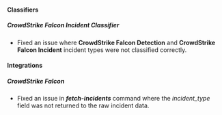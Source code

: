 
#### Classifiers
##### CrowdStrike Falcon Incident Classifier
- Fixed an issue where **CrowdStrike Falcon Detection** and **CrowdStrike Falcon Incident** incident types were not classified correctly.

#### Integrations
##### CrowdStrike Falcon
- Fixed an issue in ***fetch-incidents*** command where the *incident_type* field was not returned to the raw incident data.
